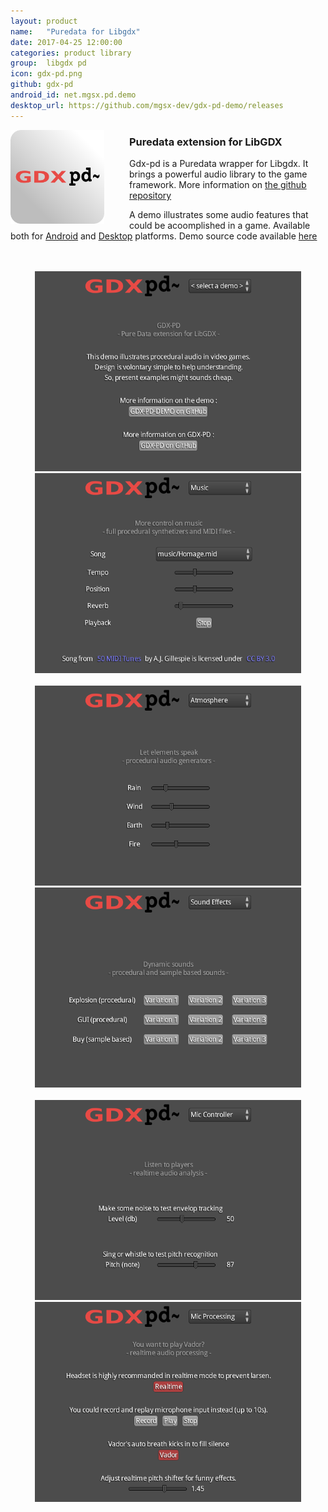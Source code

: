 ```yaml
---
layout: product
name:   "Puredata for Libgdx"
date: 2017-04-25 12:00:00
categories: product library
group:  libgdx pd
icon: gdx-pd.png
github: gdx-pd
android_id: net.mgsx.pd.demo
desktop_url: https://github.com/mgsx-dev/gdx-pd-demo/releases
---
```



<div style="float: left; padding-right: 40px;"><img src="gdx-pd.png" height="150px"></div>

<h3>Puredata extension for LibGDX</h3>

Gdx-pd is a Puredata wrapper for Libgdx. It brings a powerful audio library to the game framework. More information on [the github repository](https://github.com/mgsx-dev/gdx-pd#introduction)

A demo illustrates some audio features that could be acoomplished in a game. Available both for [Android](https://play.google.com/store/apps/details?id=net.mgsx.pd.demo) and [Desktop](https://github.com/mgsx-dev/gdx-pd-demo/releases) platforms. Demo source code available [here](https://github.com/mgsx-dev/gdx-pd-demo)

<center>
<br><br>
<img src="screen1.png" height="320px">
<img src="screen2.png" height="320px">
<br><br>
<img src="screen3.png" height="320px">
<img src="screen4.png" height="320px">
<br><br>
<img src="screen5.png" height="320px">
<img src="screen6.png" height="320px">
</center>

